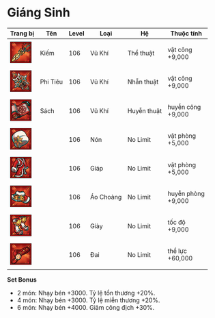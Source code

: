 # Giáng Sinh



| Trang bị                                      | Tên      | Level | Loại      | Hệ          | Thuộc tính                   |
| --------------------------------------------- | -------- | ----- | --------- | ----------- | ---------------------------- |
| ![](<../../.gitbook/assets/image (1032).png>) | Kiếm     | 106   | Vũ Khí    | Thể thuật   | <p>vật công<br>+9,000</p>    |
| ![](<../../.gitbook/assets/image (970).png>)  | Phi Tiêu | 106   | Vũ Khí    | Nhẫn thuật  | <p>vật công<br>+9,000</p>    |
| ![](<../../.gitbook/assets/image (273).png>)  | Sách     | 106   | Vũ Khí    | Huyễn thuật | <p>huyễn công<br>+9,000</p>  |
| ![](<../../.gitbook/assets/image (1117).png>) |          | 106   | Nón       | No Limit    | <p>vật phòng<br>+5,000</p>   |
| ![](<../../.gitbook/assets/image (1064).png>) |          | 106   | Giáp      | No Limit    | <p>vật phòng<br>+5,000</p>   |
| ![](<../../.gitbook/assets/image (977).png>)  |          | 106   | Áo Choàng | No Limit    | <p>huyễn phòng<br>+9,000</p> |
| ![](<../../.gitbook/assets/image (1093).png>) |          | 106   | Giày      | No Limit    | <p>tốc độ<br>+9,000</p>      |
| ![](<../../.gitbook/assets/image (1008).png>) |          | 106   | Đai       | No Limit    | <p>thể lực<br>+60,000</p>    |

&#x20;

**Set Bonus**

* &#x20;2 món: Nhạy bén +3000. Tỷ lệ tổn thương +20%.
* &#x20;4 món: Nhạy bén +3000. Tỷ lệ miễn thương +20%.
* &#x20;6 món: Nhạy bén +4000. Giảm công địch +30%.

